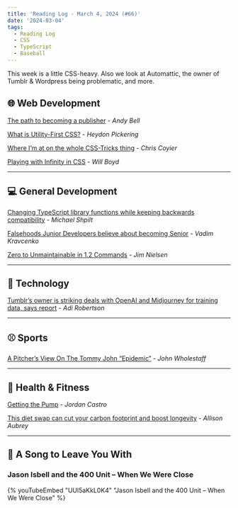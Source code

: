 ```yaml
---
title: 'Reading Log - March 4, 2024 (#66)'
date: '2024-03-04'
tags:
  - Reading Log
  - CSS
  - TypeScript
  - Baseball
---
```


This week is a little CSS-heavy. Also we look at Automattic, the owner of Tumblr & Wordpress being problematic, and more.
<!-- excerpt -->

## 🌐 Web Development

[The path to becoming a publisher](https://piccalil.li/blog/the-path-to-becoming-a-publisher/) - *Andy Bell*

[What is Utility-First CSS?](https://heydonworks.com/article/what-is-utility-first-css/) - *Heydon Pickering*

[Where I’m at on the whole CSS-Tricks thing](https://chriscoyier.net/2024/02/28/where-im-at-on-the-whole-css-tricks-thing/) - *Chris Coyier*

[Playing with Infinity in CSS](https://codersblock.com/blog/playing-with-infinity-in-css/) - *Will Boyd*

---

## 💻 General Development

[Changing TypeScript library functions while keeping backwards compatibility](https://michaelscodingspot.com/typescript-api-change/) - *Michael Shpilt*

[Falsehoods Junior Developers believe about becoming Senior](https://vadimkravcenko.com/shorts/falsehoods-junior-developers-believe-about-becoming-senior/) - *Vadim Kravcenko*

[Zero to Unmaintainable in 1.2 Commands](https://blog.jim-nielsen.com/2024/zero-to-unmaintainable/) - *Jim Nielsen*

---

## 🔌 Technology

[Tumblr’s owner is striking deals with OpenAI and Midjourney for training data, says report](https://www.theverge.com/2024/2/27/24084884/tumblr-midjourney-openai-training-data-deal-report) - *Adi Robertson*

---

## ⚾️ Sports

[A Pitcher’s View On The Tommy John “Epidemic”](https://defector.com/a-pitchers-view-on-the-tommy-john-epidemic) - *John Wholestaff*

---

## 🏃 Health & Fitness

[Getting the Pump](https://harpers.org/archive/2024/02/getting-the-pump-jordan-castro/) - *Jordan Castro*

[This diet swap can cut your carbon footprint and boost longevity](https://www.npr.org/sections/health-shots/2024/03/03/1234460368/red-meat-diet-plant-protein-carbon-footprint) - *Allison Aubrey*

---

## 🎵 A Song to Leave You With

<h3 class="music">Jason Isbell and the 400 Unit – When We Were Close</h3>

{% youTubeEmbed "UUl5aKkL0K4" "Jason Isbell and the 400 Unit – When We Were Close" %}

